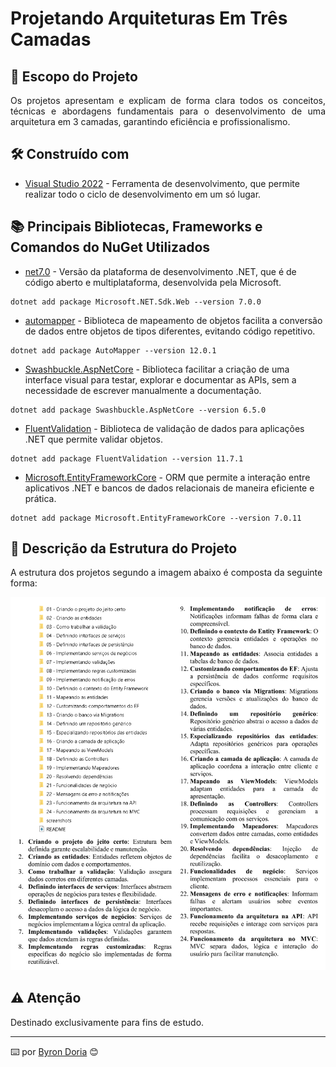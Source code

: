 # Projetando Arquiteturas Em Três Camadas

## 📝️ Escopo do Projeto

<p align="justify"> 
Os projetos apresentam e explicam de forma clara todos os conceitos, técnicas e abordagens fundamentais para o desenvolvimento de uma arquitetura em 3 camadas, garantindo eficiência e profissionalismo.
</p>

## 🛠️ Construído com

* [Visual Studio 2022](https://learn.microsoft.com/pt-br/visualstudio/windows/?view=vs-2022) - Ferramenta de desenvolvimento, que permite realizar todo o ciclo de desenvolvimento em um só lugar.
  
## 📚 Principais Bibliotecas, Frameworks e Comandos do NuGet Utilizados

* [net7.0](https://learn.microsoft.com/pt-br/dotnet/core/compatibility/7.0) - Versão da plataforma de desenvolvimento .NET, que é de código aberto e multiplataforma, desenvolvida pela Microsoft.

```
dotnet add package Microsoft.NET.Sdk.Web --version 7.0.0
```

* [automapper](https://automapper.org/) - Biblioteca de mapeamento de objetos facilita a conversão de dados entre objetos de tipos diferentes, evitando código repetitivo.

```
dotnet add package AutoMapper --version 12.0.1
```

* [Swashbuckle.AspNetCore](https://learn.microsoft.com/pt-br/aspnet/core/tutorials/getting-started-with-swashbuckle?view=aspnetcore-8.0&tabs=visual-studio) - Biblioteca facilitar a criação de uma interface visual para testar, explorar e documentar as APIs, sem a necessidade de escrever manualmente a documentação.

```
dotnet add package Swashbuckle.AspNetCore --version 6.5.0
```

* [FluentValidation](https://docs.fluentvalidation.net/en/latest/) - Biblioteca de validação de dados para aplicações .NET que permite validar objetos.

```
dotnet add package FluentValidation --version 11.7.1
```

* [Microsoft.EntityFrameworkCore](https://learn.microsoft.com/pt-br/ef/core/get-started/overview/install) - 
ORM que permite a interação entre aplicativos .NET e bancos de dados relacionais de maneira eficiente e prática.

```
dotnet add package Microsoft.EntityFrameworkCore --version 7.0.11
```

## 🚧 Descrição da Estrutura do Projeto

A estrutura dos projetos segundo a imagem abaixo é composta da seguinte forma:

![EstruturaDoProjeto](screenshots/estrutura.png)

## ⚠️ Atenção

Destinado exclusivamente para fins de estudo.

---
⌨️ por [Byron Doria](https://gist.github.com/lohhans) 😊

